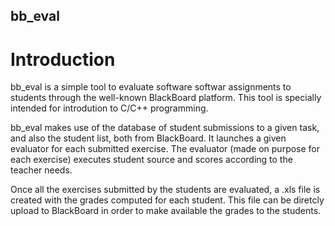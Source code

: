 ## bb_eval

# Introduction
bb_eval is a simple tool to evaluate software softwar assignments to students through the well-known BlackBoard platform. This tool is specially intended for introdution to C/C++ programming. 

bb_eval makes use of the database of student submissions to a given task, and also the student list, both from BlackBoard. It launches a given evaluator for each submitted exercise. The evaluator (made on purpose for each exercise) executes student source and scores according to the teacher needs.  

Once all the exercises submitted by the students are evaluated, a .xls file is created with the grades computed for each student. This file can be diretcly upload to BlackBoard in order to make available the grades to the students.
